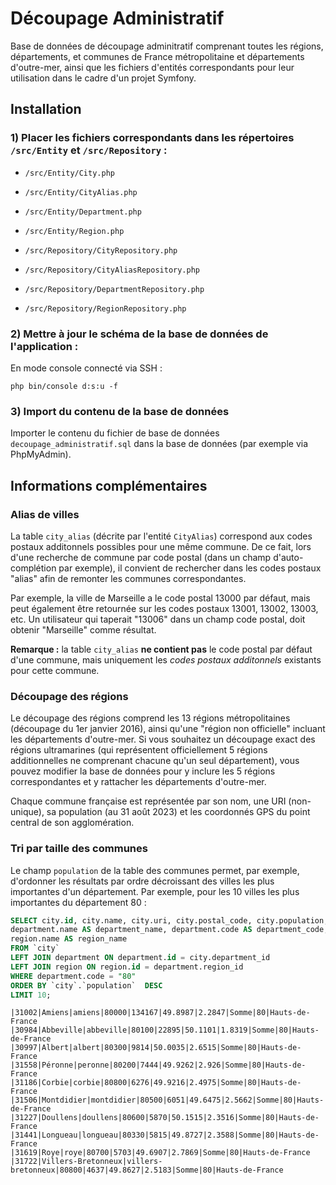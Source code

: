 # Découpage Administratif

Base de données de découpage adminitratif comprenant toutes les régions, départements, et communes de France métropolitaine et départements d'outre-mer, ainsi que les fichiers d'entités correspondants pour leur utilisation dans le cadre d'un projet Symfony.

## Installation

### 1) Placer les fichiers correspondants dans les répertoires `/src/Entity` et `/src/Repository` :

- `/src/Entity/City.php`
- `/src/Entity/CityAlias.php`
- `/src/Entity/Department.php`
- `/src/Entity/Region.php`

- `/src/Repository/CityRepository.php`
- `/src/Repository/CityAliasRepository.php`
- `/src/Repository/DepartmentRepository.php`
- `/src/Repository/RegionRepository.php`

### 2) Mettre à jour le schéma de la base de données de l'application :

En mode console connecté via SSH :

`php bin/console d:s:u -f`

### 3) Import du contenu de la base de données

Importer le contenu du fichier de base de données `decoupage_administratif.sql` dans la base de données (par exemple via PhpMyAdmin).

## Informations complémentaires

### Alias de villes

La table `city_alias` (décrite par l'entité `CityAlias`) correspond aux codes postaux additonnels possibles pour une même commune. De ce fait, lors d'une recherche de commune par code postal (dans un champ d'auto-complétion par exemple), il convient de rechercher dans les codes postaux "alias" afin de remonter les communes correspondantes.

Par exemple, la ville de Marseille a le code postal 13000 par défaut, mais peut également être retournée sur les codes postaux 13001, 13002, 13003, etc. Un utilisateur qui taperait "13006" dans un champ code postal, doit obtenir "Marseille" comme résultat.

**Remarque :** la table `city_alias` **ne contient pas** le code postal par défaut d'une commune, mais uniquement les _codes postaux additonnels_ existants pour cette commune.

### Découpage des régions

Le découpage des régions comprend les 13 régions métropolitaines (découpage du 1er janvier 2016), ainsi qu'une "région non officielle" incluant les départements d'outre-mer. Si vous souhaitez un découpage exact des régions ultramarines (qui représentent officiellement 5 régions additionnelles ne comprenant chacune qu'un seul département), vous pouvez modifier la base de données pour y inclure les 5 régions correspondantes et y rattacher les départements d'outre-mer.

Chaque commune française est représentée par son nom, une URI (non-unique), sa population (au 31 août 2023) et les coordonnés GPS du point central de son agglomération.

### Tri par taille des communes

Le champ `population` de la table des communes permet, par exemple, d'ordonner les résultats par ordre décroissant des villes les plus importantes d'un département.
Par exemple, pour les 10 villes les plus importantes du département 80 :

```sql
SELECT city.id, city.name, city.uri, city.postal_code, city.population, city.latitude, city.longitude,
department.name AS department_name, department.code AS department_code,
region.name AS region_name
FROM `city` 
LEFT JOIN department ON department.id = city.department_id
LEFT JOIN region ON region.id = department.region_id
WHERE department.code = "80" 
ORDER BY `city`.`population`  DESC
LIMIT 10;
```

```
|31002|Amiens|amiens|80000|134167|49.8987|2.2847|Somme|80|Hauts-de-France
|30984|Abbeville|abbeville|80100|22895|50.1101|1.8319|Somme|80|Hauts-de-France
|30997|Albert|albert|80300|9814|50.0035|2.6515|Somme|80|Hauts-de-France
|31558|Péronne|peronne|80200|7444|49.9262|2.926|Somme|80|Hauts-de-France
|31186|Corbie|corbie|80800|6276|49.9216|2.4975|Somme|80|Hauts-de-France
|31506|Montdidier|montdidier|80500|6051|49.6475|2.5662|Somme|80|Hauts-de-France
|31227|Doullens|doullens|80600|5870|50.1515|2.3516|Somme|80|Hauts-de-France
|31441|Longueau|longueau|80330|5815|49.8727|2.3588|Somme|80|Hauts-de-France
|31619|Roye|roye|80700|5703|49.6907|2.7869|Somme|80|Hauts-de-France
|31722|Villers-Bretonneux|villers-bretonneux|80800|4637|49.8627|2.5183|Somme|80|Hauts-de-France
```